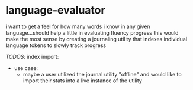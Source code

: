 # language-evaluator

i want to get a feel for how many words i know in any given language...should help a little in evaluating fluency progress
this would make the most sense by creating a journaling utility that indexes individual language tokens to slowly track progress

*TODOS*:
index import:

- use case:
  - maybe a user utilized the journal utility "offline" and would like to import their stats into a live instance of the utility
